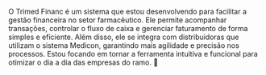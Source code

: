 O Trimed Financ é um sistema que estou desenvolvendo para facilitar a gestão financeira no setor farmacêutico. Ele permite acompanhar transações, controlar o fluxo de caixa e gerenciar faturamento de forma simples e eficiente. Além disso, ele se integra com distribuidoras que utilizam o sistema Medicon, garantindo mais agilidade e precisão nos processos. Estou focando em tornar a ferramenta intuitiva e funcional para otimizar o dia a dia das empresas do ramo. 🚀
